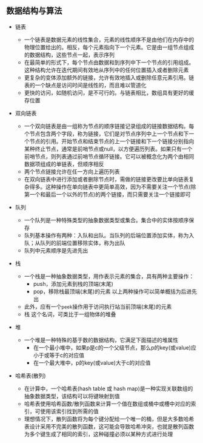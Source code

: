 ## 数据结构与算法
* 链表
  + 一个链表是数据元素的线性集合，元素的线性顺序不是由他们在内存中的物理位置给出的。相反，每个元素指向下一个元素。它是由一组节点组成的数据结构，这些节点一起，表示序列
  + 在最简单的形式下，每个节点由数据和到序列中下一个节点的引用组成。这种结构允许在迭代期间有效地从序列中的任何位置插入或者删除元素
  + 更复杂的变体添加额外的链接，允许有效地插入或删除任意元素引用。链表的一个缺点是访问时间是线性的，而且难以管道化
  + 更快的访问，如随机访问，是不可行的。与链表相比，数组具有更好的缓存位置

* 双向链表
  + 一个双向链表是由一组称为节点的顺序链接记录组成的链接数据结构。每个节点包含两个字段，称为链接，它们是对节点序列中上一个节点和下一个节点的引用。开始节点和结束节点的上一个链接和下一个链接分别指向某种终止节点，通常是前哨节点或null，以方便遍历列表。如果只有一个前哨节点，则列表通过前哨节点循环链接。它可以被概念化为两个由相同数据项组成的单链表，但顺序相反
  + 两个节点链接允许在任一方向上遍历列表
  + 在双向链表中进行添加或者删除节点时，需做的链接更改要比单向链表复杂得多。这种操作在单向链表中更简单高效，因为不需要关注一个节点(除第一个和最后一个以外的节点)的两个链接，而只需要关注一个链接即可

* 队列
  + 一个队列是一种特殊类型的抽象数据类型或集合。集合中的实体按顺序保存
  + 队列基本操作有两种：入队和出队。当队列的后端位置添加实体，称为入队；从队列的前端位置移除实体，称为出队
  + 队列中元素顺序是先进先出

* 栈
  + 一个栈是一种抽象数据类型，用作表示元素的集合，具有两种主要操作：
    * push，添加元素到栈的顶端(末尾)
    * pop，移除栈最顶端(末尾)的元素
    以上两种操作可以简单概括为后进先出
  + 此外，应有一个`peek`操作用于访问执行站当前顶端(末尾)的元素
  + 栈 这个名词，可类比于一组物体的堆叠

* 堆
  + 一个堆是一种特殊的基于数的数据结构，它满足下面描述的堆属性
    * 在一个最小堆中，如果p是c的一个父级节点，那么p的key(或value)应小于或等于c的对应值
    * 在一个最大堆中，p的key(或value)大于c的对应值

* 哈希表(散列)
  + 在计算中，一个哈希表(hash table 或 hash map)是一种实现关联数组的抽象数据类型，该结构可以将键映射到值
  + 哈希表使用哈希函数/散列函数来计算一个值在数组或桶中或槽中对应的索引，可使用该索引找到所需的值
  + 理想情况下，散列函数将为每个键分配给一个唯一的桶，但是大多数哈希表设计采用不完美的散列函数，这可能会导致哈希冲突，也就是散列函数为多个键生成了相同的索引，这种碰撞必须以某种方式进行处理